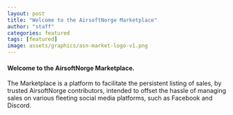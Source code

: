 ```yaml
---
layout: post
title: "Welcome to the AirsoftNorge Marketplace"
author: "staff"
categories: featured
tags: [featured]
image: assets/graphics/asn-market-logo-v1.png
---
```


#### Welcome to the AirsoftNorge Marketplace.

The Marketplace is a platform to facilitate the persistent listing of sales, by trusted AirsoftNorge contributors, intended to offset the hassle of managing sales on various fleeting social media platforms, such as Facebook and Discord.
